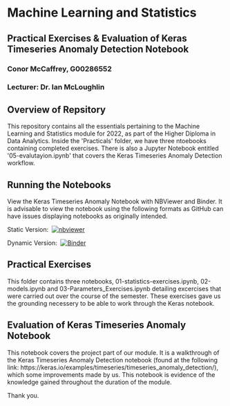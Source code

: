 <h1>Machine Learning and Statistics</h1>
<h2>Practical Exercises & Evaluation of Keras Timeseries Anomaly Detection Notebook</h2>
<h3>Conor McCaffrey, G00286552</h3>
<h3>Lecturer: Dr. Ian McLoughlin</h3>

<h2>Overview of Repsitory</h2>
This repository contains all the essentials pertaining to the Machine Learning and Statistics module for 2022, as part of the Higher Diploma in Data Analytics. 
Inside the 'Practicals' folder, we have three ntoebooks containing completed exercises. There is also a Jupyter Notebook entitled '05-evalutayion.ipynb' that covers the Keras Timeseries Anomaly Detection workflow. 


<h2>Running the Notebooks</h2>
View the Keras Timeseries Anomaly Notebook with NBViewer and Binder. It is advisable to view the notebook using the following formats as GitHub can have issues displaying notebooks as originally intended. 


Static Version: &nbsp;[![nbviewer](https://raw.githubusercontent.com/jupyter/design/master/logos/Badges/nbviewer_badge.svg)](https://nbviewer.org/github/conor-mccaffrey/machstat-assessment/blob/main/05-evaluation.ipynb)


Dynamic Version: &nbsp;[![Binder](https://mybinder.org/badge_logo.svg)](https://mybinder.org/v2/gh/conor-mccaffrey/machstat-assessment/HEAD)

<h2>Practical Exercises</h2>
This folder contains three notebooks, 01-statistics-exercises.ipynb, 02-models.ipynb and 03-Parameters_Exercises.ipynb detailing excercises that were carried out over the course of the semester. These exercises gave us the grounding necessery to be able to work through the Keras notebook.

<h2>Evaluation of Keras Timeseries Anomaly Notebook</h2>
This notebook covers the project part of our module. It is a walkthrough of the Keras Timeseries Anomaly Detection notebook (found at the following link: https://keras.io/examples/timeseries/timeseries_anomaly_detection/), which some improvements made by us. This notebook is evidence of the knowledge gained throughout the duration of the module.


Thank you. 